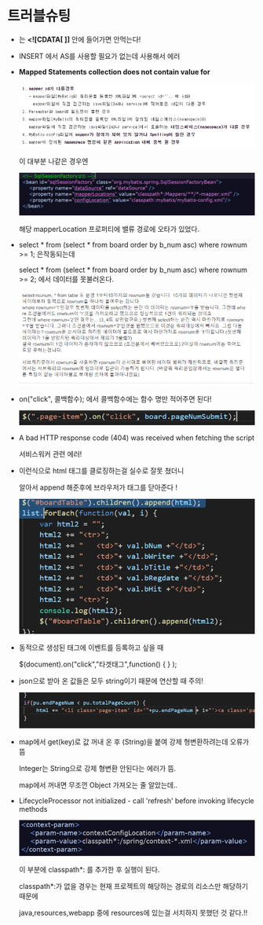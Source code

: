 # 트러블슈팅

- **<include refid="selectColumn"/>** 는 **<![CDATA[ ]]** 안에 들어가면 안먹는다!
- INSERT 에서 AS를 사용할 필요가 없는데 사용해서 에러
- **Mapped Statements collection does not contain value for**

    ![](Untitled-edc0d034-12cc-4132-8c97-163a15b1f3dc.png)

    이 대부분 나같은 경우엔

    ![](Untitled-d84d73ee-766c-425d-84b0-4b0902266ca6.png)

    해당 mapperLocation 프로퍼티에 밸류 경로에 오타가 있었다.

- select * from (select * from board order by b_num asc) where rownum >= 1; 은작동되는데

    select * from (select * from board order by b_num asc) where rownum >= 2; 에서 데이터를 못불러온다.

    >>

    ![](Untitled-759b66ba-8026-45dd-8678-a9fe312af8b3.png)

- on("click", 콜백함수); 에서 콜백함수에는 함수 명만 적어주면 된다!

    ![](Untitled-42cdf5b3-8a97-484f-b594-e39400a7108a.png)

- A bad HTTP response code (404) was received when fetching the script

    서비스워커 관련 에러!

- 이런식으로 html 태그를 클로징하는걸 실수로 잘못 쳤더니

    알아서 append 해준후에 브라우저가 태그를 닫아준다 !

    ![](Untitled-460931fd-0864-4243-8db2-b7cd2db612ea.png)

- 동적으로 생성된 태그에 이벤트를 등록하고 싶을 때

    $(document).on("click","타겟태그",function() { } );

- json으로 받아 온 값들은 모두 string이기 때문에 연산할 때 주의!

    ![](Untitled-701e964f-1910-4480-9644-8489b955469b.png)

- map에서 get(key)로 값 꺼내 온 후 (String)을 붙여 강제 형변환하려는데 오류가 뜸

    Integer는 String으로 강제 형변환 안된다는 에러가 뜸.

    map에서 꺼내면 무조껀 Object 가져오는 줄 알았는데..

- LifecycleProcessor not initialized - call 'refresh' before invoking lifecycle methods

    ![](Untitled-2f2c4da3-bee9-41ea-895f-f722d6d2d601.png)

    이 부분에 classpath*: 를 추가한 후 실행이 된다.

    classpath*:가 없을 경우는 현재 프로젝트의 해당하는 경로의 리소스만 해당하기 때문에

    java,resources,webapp 중에 resources에 있는걸 서치하지 못했던 것 같다.!!